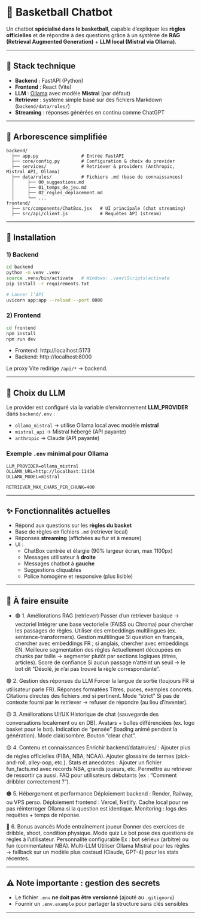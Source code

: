 # 🏀 Basketball Chatbot

Un chatbot **spécialisé dans le basketball**, capable d’expliquer les **règles officielles** et de répondre à des questions grâce à un système de **RAG (Retrieval Augmented Generation)** + **LLM local (Mistral via Ollama)**.

---

## 🚀 Stack technique

- **Backend** : FastAPI (Python)
- **Frontend** : React (Vite)
- **LLM** : [Ollama](https://ollama.com) avec modèle **Mistral** (par défaut)
- **Retriever** : système simple basé sur des fichiers Markdown (`backend/data/rules/`)
- **Streaming** : réponses générées en continu comme ChatGPT

---

## 📂 Arborescence simplifiée

```
backend/
  ├── app.py                # Entrée FastAPI
  ├── core/config.py        # Configuration & choix du provider
  ├── services/             # Retriever & providers (Anthropic, Mistral API, Ollama)
  ├── data/rules/           # Fichiers .md (base de connaissances)
  │     ├── 00_suggestions.md
  │     ├── 01_temps_de_jeu.md
  │     ├── 02_regles_deplacement.md
  │     └── ...
frontend/
  ├── src/components/ChatBox.jsx   # UI principale (chat streaming)
  ├── src/api/client.js            # Requêtes API (stream)
```

---

## 🔧 Installation

### 1) Backend

```bash
cd backend
python -m venv .venv
source .venv/bin/activate   # Windows: .venv\Scripts\activate
pip install -r requirements.txt

# Lancer l’API
uvicorn app:app --reload --port 8000
```

### 2) Frontend

```bash
cd frontend
npm install
npm run dev
```

- Frontend: http://localhost:5173  
- Backend: http://localhost:8000

Le proxy Vite redirige `/api/*` → backend.

---

## 🤖 Choix du LLM

Le provider est configuré via la variable d’environnement **LLM_PROVIDER** dans `backend/.env` :

- `ollama_mistral` → utilise Ollama local avec modèle **mistral**
- `mistral_api` → Mistral hébergé (API payante)
- `anthropic` → Claude (API payante)

### Exemple `.env` minimal pour Ollama

```
LLM_PROVIDER=ollama_mistral
OLLAMA_URL=http://localhost:11434
OLLAMA_MODEL=mistral

RETRIEVER_MAX_CHARS_PER_CHUNK=400
```

---

## ✨ Fonctionnalités actuelles

- Répond aux questions sur les **règles du basket**
- Base de règles en fichiers `.md` (retriever local)
- Réponses **streaming** (affichées au fur et à mesure)
- UI : 
  - ChatBox centrée et élargie (90% largeur écran, max 1100px)
  - Messages utilisateur à **droite**
  - Messages chatbot à **gauche**
  - Suggestions cliquables
  - Police homogène et responsive (plus lisible)

---

## 📌 À faire ensuite

- 🟢 1. Améliorations RAG (retriever)
Passer d’un retriever basique → vectoriel
Intégrer une base vectorielle (FAISS ou Chroma) pour chercher les passages de règles.
Utiliser des embeddings multilingues (ex. sentence-transformers).
Gestion multilingue
Si question en français, chercher avec embeddings FR ; si anglais, chercher avec embeddings EN.
Meilleure segmentation des règles
Actuellement découpées en chunks par taille → segmenter plutôt par sections logiques (titres, articles).
Score de confiance
Si aucun passage n’atteint un seuil → le bot dit “Désolé, je n’ai pas trouvé la règle correspondante”.

🟢 2. Gestion des réponses du LLM
Forcer la langue de sortie (toujours FR si utilisateur parle FR).
Réponses formatées
Titres, puces, exemples concrets.
Citations directes des fichiers .md si pertinent.
Mode “strict”
Si pas de contexte fourni par le retriever → refuser de répondre (au lieu d’inventer).

🟡 3. Améliorations UI/UX
Historique de chat (sauvegarde des conversations localement ou en DB).
Avatars + bulles différenciées (ex. logo basket pour le bot).
Indication de “pensée” (loading animé pendant la génération).
Mode clair/sombre.
Bouton “clear chat”.

🟡 4. Contenu et connaissances
Enrichir backend/data/rules/ :
Ajouter plus de règles officielles (FIBA, NBA, NCAA).
Ajouter glossaire de termes (pick-and-roll, alley-oop, etc.).
Stats et anecdotes :
Ajouter un fichier fun_facts.md avec records NBA, grands joueurs, etc.
Permettre au retriever de ressortir ça aussi.
FAQ pour utilisateurs débutants (ex : “Comment dribbler correctement ?”).

🟠 5. Hébergement et performance
Déploiement backend : Render, Railway, ou VPS perso.
Déploiement frontend : Vercel, Netlify.
Cache local pour ne pas réinterroger Ollama si la question est identique.
Monitoring : logs des requêtes + temps de réponse.

🔴 6. Bonus avancés
Mode entraînement joueur
Donner des exercices de dribble, shoot, condition physique.
Mode quiz
Le bot pose des questions de règles à l’utilisateur.
Personnalité configurable
Ex : bot sérieux (arbitre) ou fun (commentateur NBA).
Multi-LLM
Utiliser Ollama Mistral pour les règles → fallback sur un modèle plus costaud (Claude, GPT-4) pour les stats récentes.

---

## ⚠️ Note importante : gestion des secrets

- Le fichier `.env` **ne doit pas être versionné** (ajouté au `.gitignore`)
- Fournir un `.env.example` pour partager la structure sans clés sensibles

---
